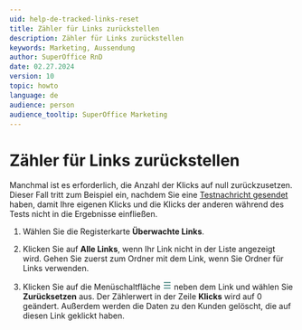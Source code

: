 ```yaml
---
uid: help-de-tracked-links-reset
title: Zähler für Links zurückstellen
description: Zähler für Links zurückstellen
keywords: Marketing, Aussendung
author: SuperOffice RnD
date: 02.27.2024
version: 10
topic: howto
language: de
audience: person
audience_tooltip: SuperOffice Marketing
---
```


# Zähler für Links zurückstellen

Manchmal ist es erforderlich, die Anzahl der Klicks auf null zurückzusetzen. Dieser Fall tritt zum Beispiel ein, nachdem Sie eine [Testnachricht gesendet][6] haben, damit Ihre eigenen Klicks und die Klicks der anderen während des Tests nicht in die Ergebnisse einfließen.

1. Wählen Sie die Registerkarte **Überwachte Links**.

2. Klicken Sie auf **Alle Links**, wenn Ihr Link nicht in der Liste angezeigt wird. Gehen Sie zuerst zum Ordner mit dem Link, wenn Sie Ordner für Links verwenden.

3. Klicken Sie auf die Menüschaltfläche ![Symbol][img1] neben dem Link und wählen Sie **Zurücksetzen** aus. Der Zählerwert in der Zeile **Klicks** wird auf 0 geändert. Außerdem werden die Daten zu den Kunden gelöscht, die auf diesen Link geklickt haben.

<!-- Referenced links -->
[6]: ../../mailing/learn/create/send-test-email.md

<!-- Referenced images -->
[img1]: ../../../../media/icons/btn-menu.png
